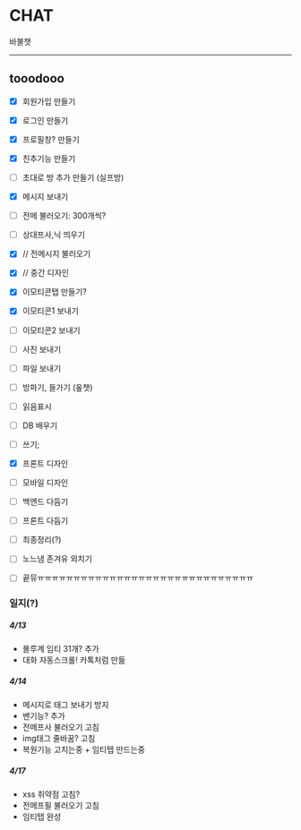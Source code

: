 # CHAT

바불챗

---

## tooodooo

* [x] 회원가입 만들기
* [x] 로그인 만들기
* [x] 프로필창? 만들기
* [x] 친추기능 만들기
* [ ] 초대로 방 추가 만들기 (실프방)
* [x] 메시지 보내기
* [ ] 전메 불러오기: 300개씩?
* [ ] 상대프사,닉 띄우기
* [x] // 전메시지 불러오기
* [x] // 중간 디자인
* [x] 이모티콘탭 만들기?
* [x] 이모티콘1 보내기
* [ ] 이모티콘2 보내기
* [ ] 사진 보내기
* [ ] 파일 보내기
* [ ] 방파기, 들가기 (옾챗)
* [ ] 읽음표시
* [ ] DB 배우기
* [ ] 쓰기;
* [x] 프론트 디자인
* [ ] 모바일 디자인
* [ ] 백엔드 다듬기
* [ ] 프론트 다듬기
* [ ] 최종정리(?)
* [ ] 노느냄 존겨유 외치기
* [ ] 끝뮤ㅠㅠㅠㅠㅠㅠㅠㅠㅠㅠㅠㅠㅠㅠㅠㅠㅠㅠㅠㅠㅠㅠㅠㅠㅠㅠㅠㅠㅠㅠ


### 일지(?)

##### 4/13

 - 몰루계 임티 31개? 추가
 - 대화 자동스크롤! 카톡처럼 만듦

##### 4/14

 - 메시지로 태그 보내기 방지
 - 밴기능? 추가
 - 전메프사 불러오기 고침
 - img태그 줄바꿈? 고침
 - 복원기능 고치는중 + 임티탭 만드는중

##### 4/17

 - xss 취약점 고침?
 - 전메프필 불러오기 고침
 - 임티탭 완성